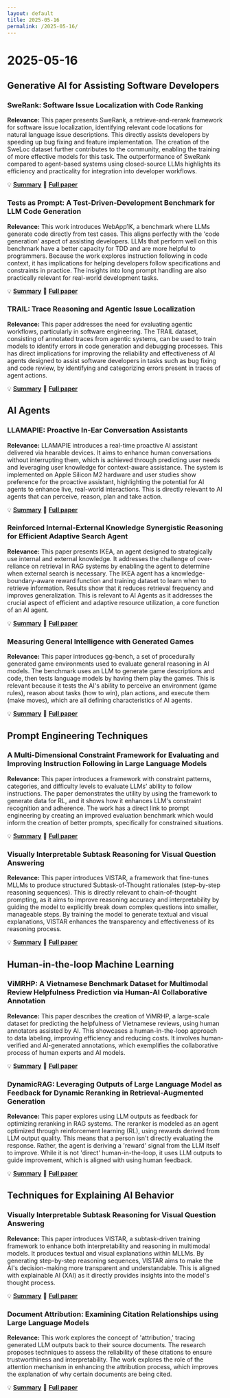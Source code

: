 ```yaml
---
layout: default
title: 2025-05-16
permalink: /2025-05-16/
---
```


# 2025-05-16

## Generative AI for Assisting Software Developers

### SweRank: Software Issue Localization with Code Ranking

**Relevance:** This paper presents SweRank, a retrieve-and-rerank framework for software issue localization, identifying relevant code locations for natural language issue descriptions. This directly assists developers by speeding up bug fixing and feature implementation. The creation of the SweLoc dataset further contributes to the community, enabling the training of more effective models for this task. The outperformance of SweRank compared to agent-based systems using closed-source LLMs highlights its efficiency and practicality for integration into developer workflows.

💡 **[Summary](2505.07849/)** 📄 **[Full paper](https://arxiv.org/pdf/2505.07849)**

### Tests as Prompt: A Test-Driven-Development Benchmark for LLM Code Generation

**Relevance:** This work introduces WebApp1K, a benchmark where LLMs generate code directly from test cases. This aligns perfectly with the 'code generation' aspect of assisting developers. LLMs that perform well on this benchmark have a better capacity for TDD and are more helpful to programmers. Because the work explores instruction following in code context, it has implications for helping developers follow specifications and constraints in practice. The insights into long prompt handling are also practically relevant for real-world development tasks.

💡 **[Summary](2505.09027/)** 📄 **[Full paper](https://arxiv.org/pdf/2505.09027)**

### TRAIL: Trace Reasoning and Agentic Issue Localization

**Relevance:** This paper addresses the need for evaluating agentic workflows, particularly in software engineering. The TRAIL dataset, consisting of annotated traces from agentic systems, can be used to train models to identify errors in code generation and debugging processes. This has direct implications for improving the reliability and effectiveness of AI agents designed to assist software developers in tasks such as bug fixing and code review, by identifying and categorizing errors present in traces of agent actions.

💡 **[Summary](2505.08638/)** 📄 **[Full paper](https://arxiv.org/pdf/2505.08638)**

## AI Agents

### LLAMAPIE: Proactive In-Ear Conversation Assistants

**Relevance:** LLAMAPIE introduces a real-time proactive AI assistant delivered via hearable devices. It aims to enhance human conversations without interrupting them, which is achieved through predicting user needs and leveraging user knowledge for context-aware assistance. The system is implemented on Apple Silicon M2 hardware and user studies show preference for the proactive assistant, highlighting the potential for AI agents to enhance live, real-world interactions. This is directly relevant to AI agents that can perceive, reason, plan and take action.

💡 **[Summary](2505.04066/)** 📄 **[Full paper](https://arxiv.org/pdf/2505.04066)**

### Reinforced Internal-External Knowledge Synergistic Reasoning for Efficient Adaptive Search Agent

**Relevance:** This paper presents IKEA, an agent designed to strategically use internal and external knowledge. It addresses the challenge of over-reliance on retrieval in RAG systems by enabling the agent to determine when external search is necessary. The IKEA agent has a knowledge-boundary-aware reward function and training dataset to learn when to retrieve information. Results show that it reduces retrieval frequency and improves generalization. This is relevant to AI Agents as it addresses the crucial aspect of efficient and adaptive resource utilization, a core function of an AI agent.

💡 **[Summary](2505.07596/)** 📄 **[Full paper](https://arxiv.org/pdf/2505.07596)**

### Measuring General Intelligence with Generated Games

**Relevance:** This paper introduces gg-bench, a set of procedurally generated game environments used to evaluate general reasoning in AI models. The benchmark uses an LLM to generate game descriptions and code, then tests language models by having them play the games. This is relevant because it tests the AI's ability to perceive an environment (game rules), reason about tasks (how to win), plan actions, and execute them (make moves), which are all defining characteristics of AI agents.

💡 **[Summary](2505.07215/)** 📄 **[Full paper](https://arxiv.org/pdf/2505.07215)**

## Prompt Engineering Techniques

### A Multi-Dimensional Constraint Framework for Evaluating and Improving Instruction Following in Large Language Models

**Relevance:** This paper introduces a framework with constraint patterns, categories, and difficulty levels to evaluate LLMs' ability to follow instructions. The paper demonstrates the utility by using the framework to generate data for RL, and it shows how it enhances LLM's constraint recognition and adherence. The work has a direct link to prompt engineering by creating an improved evaluation benchmark which would inform the creation of better prompts, specifically for constrained situations.

💡 **[Summary](2505.07591/)** 📄 **[Full paper](https://arxiv.org/pdf/2505.07591)**

### Visually Interpretable Subtask Reasoning for Visual Question Answering

**Relevance:** This paper introduces VISTAR, a framework that fine-tunes MLLMs to produce structured Subtask-of-Thought rationales (step-by-step reasoning sequences). This is directly relevant to chain-of-thought prompting, as it aims to improve reasoning accuracy and interpretability by guiding the model to explicitly break down complex questions into smaller, manageable steps. By training the model to generate textual and visual explanations, VISTAR enhances the transparency and effectiveness of its reasoning process.

💡 **[Summary](2505.08084/)** 📄 **[Full paper](https://arxiv.org/pdf/2505.08084)**

## Human-in-the-loop Machine Learning

### ViMRHP: A Vietnamese Benchmark Dataset for Multimodal Review Helpfulness Prediction via Human-AI Collaborative Annotation

**Relevance:** This paper describes the creation of ViMRHP, a large-scale dataset for predicting the helpfulness of Vietnamese reviews, using human annotators assisted by AI. This showcases a human-in-the-loop approach to data labeling, improving efficiency and reducing costs. It involves human-verified and AI-generated annotations, which exemplifies the collaborative process of human experts and AI models.

💡 **[Summary](2505.07416/)** 📄 **[Full paper](https://arxiv.org/pdf/2505.07416)**

### DynamicRAG: Leveraging Outputs of Large Language Model as Feedback for Dynamic Reranking in Retrieval-Augmented Generation

**Relevance:** This paper explores using LLM outputs as feedback for optimizing reranking in RAG systems. The reranker is modeled as an agent optimized through reinforcement learning (RL), using rewards derived from LLM output quality. This means that a person isn't directly evaluating the response. Rather, the agent is deriving a 'reward' signal from the LLM itself to improve. While it is not 'direct' human-in-the-loop, it uses LLM outputs to guide improvement, which is aligned with using human feedback.

💡 **[Summary](2505.07233/)** 📄 **[Full paper](https://arxiv.org/pdf/2505.07233)**

## Techniques for Explaining AI Behavior

### Visually Interpretable Subtask Reasoning for Visual Question Answering

**Relevance:** This paper introduces VISTAR, a subtask-driven training framework to enhance both interpretability and reasoning in multimodal models. It produces textual and visual explanations within MLLMs. By generating step-by-step reasoning sequences, VISTAR aims to make the AI's decision-making more transparent and understandable. This is aligned with explainable AI (XAI) as it directly provides insights into the model's thought process.

💡 **[Summary](2505.08084/)** 📄 **[Full paper](https://arxiv.org/pdf/2505.08084)**

### Document Attribution: Examining Citation Relationships using Large Language Models

**Relevance:** This work explores the concept of 'attribution,' tracing generated LLM outputs back to their source documents. The research proposes techniques to assess the reliability of these citations to ensure trustworthiness and interpretability. The work explores the role of the attention mechanism in enhancing the attribution process, which improves the explanation of why certain documents are being cited.

💡 **[Summary](2505.06324/)** 📄 **[Full paper](https://arxiv.org/pdf/2505.06324)**

